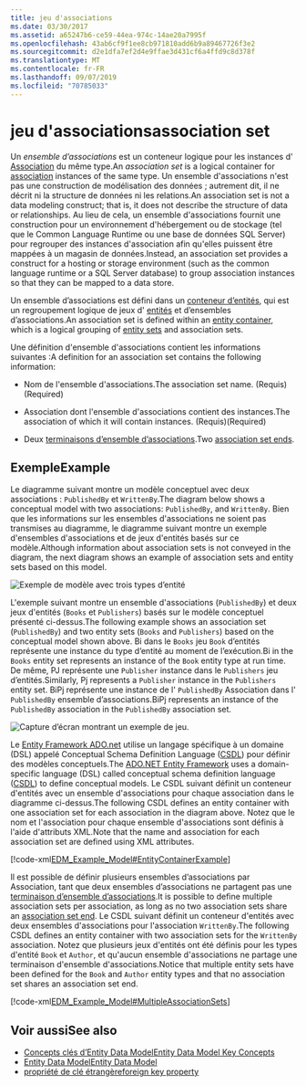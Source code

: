 ```yaml
---
title: jeu d'associations
ms.date: 03/30/2017
ms.assetid: a65247b6-ce59-44ea-974c-14ae20a7995f
ms.openlocfilehash: 43ab6cf9f1ee8cb971810add6b9a89467726f3e2
ms.sourcegitcommit: d2e1dfa7ef2d4e9ffae3d431cf6a4ffd9c8d378f
ms.translationtype: MT
ms.contentlocale: fr-FR
ms.lasthandoff: 09/07/2019
ms.locfileid: "70785033"
---
```

# <a name="association-set"></a><span data-ttu-id="ca7f9-102">jeu d'associations</span><span class="sxs-lookup"><span data-stu-id="ca7f9-102">association set</span></span>
<span data-ttu-id="ca7f9-103">Un *ensemble d’associations* est un conteneur logique pour les instances d' [Association](association-type.md) du même type.</span><span class="sxs-lookup"><span data-stu-id="ca7f9-103">An *association set* is a logical container for [association](association-type.md) instances of the same type.</span></span> <span data-ttu-id="ca7f9-104">Un ensemble d'associations n'est pas une construction de modélisation des données ; autrement dit, il ne décrit ni la structure de données ni les relations.</span><span class="sxs-lookup"><span data-stu-id="ca7f9-104">An association set is not a data modeling construct; that is, it does not describe the structure of data or relationships.</span></span> <span data-ttu-id="ca7f9-105">Au lieu de cela, un ensemble d'associations fournit une construction pour un environnement d'hébergement ou de stockage (tel que le Common Language Runtime ou une base de données SQL Server) pour regrouper des instances d'association afin qu'elles puissent être mappées à un magasin de données.</span><span class="sxs-lookup"><span data-stu-id="ca7f9-105">Instead, an association set provides a construct for a hosting or storage environment (such as the common language runtime or a SQL Server database) to group association instances so that they can be mapped to a data store.</span></span>  
  
 <span data-ttu-id="ca7f9-106">Un ensemble d’associations est défini dans un [conteneur d’entités](entity-container.md), qui est un regroupement logique de jeux d' [entités](entity-set.md) et d’ensembles d’associations.</span><span class="sxs-lookup"><span data-stu-id="ca7f9-106">An association set is defined within an [entity container](entity-container.md), which is a logical grouping of [entity sets](entity-set.md) and association sets.</span></span>  
  
 <span data-ttu-id="ca7f9-107">Une définition d'ensemble d'associations contient les informations suivantes :</span><span class="sxs-lookup"><span data-stu-id="ca7f9-107">A definition for an association set contains the following information:</span></span>  
  
- <span data-ttu-id="ca7f9-108">Nom de l'ensemble d'associations.</span><span class="sxs-lookup"><span data-stu-id="ca7f9-108">The association set name.</span></span> <span data-ttu-id="ca7f9-109">(Requis)</span><span class="sxs-lookup"><span data-stu-id="ca7f9-109">(Required)</span></span>  
  
- <span data-ttu-id="ca7f9-110">Association dont l'ensemble d'associations contient des instances.</span><span class="sxs-lookup"><span data-stu-id="ca7f9-110">The association of which it will contain instances.</span></span> <span data-ttu-id="ca7f9-111">(Requis)</span><span class="sxs-lookup"><span data-stu-id="ca7f9-111">(Required)</span></span>  
  
- <span data-ttu-id="ca7f9-112">Deux [terminaisons d’ensemble d’associations](association-set-end.md).</span><span class="sxs-lookup"><span data-stu-id="ca7f9-112">Two [association set ends](association-set-end.md).</span></span>  
  
## <a name="example"></a><span data-ttu-id="ca7f9-113">Exemple</span><span class="sxs-lookup"><span data-stu-id="ca7f9-113">Example</span></span>  
 <span data-ttu-id="ca7f9-114">Le diagramme suivant montre un modèle conceptuel avec deux associations : `PublishedBy` et `WrittenBy`.</span><span class="sxs-lookup"><span data-stu-id="ca7f9-114">The diagram below shows a conceptual model with two associations: `PublishedBy`, and `WrittenBy`.</span></span> <span data-ttu-id="ca7f9-115">Bien que les informations sur les ensembles d'associations ne soient pas transmises au diagramme, le diagramme suivant montre un exemple d'ensembles d'associations et de jeux d'entités basés sur ce modèle.</span><span class="sxs-lookup"><span data-stu-id="ca7f9-115">Although information about association sets is not conveyed in the diagram, the next diagram shows an example of association sets and entity sets based on this model.</span></span>  
  
 ![Exemple de modèle avec trois types d’entité](./media/association-set/example-model-three-entity-types.gif)  
  
 <span data-ttu-id="ca7f9-117">L'exemple suivant montre un ensemble d'associations (`PublishedBy`) et deux jeux d'entités (`Books` et `Publishers`) basés sur le modèle conceptuel présenté ci-dessus.</span><span class="sxs-lookup"><span data-stu-id="ca7f9-117">The following example shows an association set (`PublishedBy`) and two entity sets (`Books` and `Publishers`) based on the conceptual model shown above.</span></span> <span data-ttu-id="ca7f9-118">Bi dans le `Books` jeu `Book` d’entités représente une instance du type d’entité au moment de l’exécution.</span><span class="sxs-lookup"><span data-stu-id="ca7f9-118">Bi in the `Books` entity set represents an instance of the `Book` entity type at run time.</span></span> <span data-ttu-id="ca7f9-119">De même, PJ représente une `Publisher` instance dans le `Publishers` jeu d’entités.</span><span class="sxs-lookup"><span data-stu-id="ca7f9-119">Similarly, Pj represents a `Publisher` instance in the `Publishers` entity set.</span></span> <span data-ttu-id="ca7f9-120">BiPj représente une instance de l' `PublishedBy` Association dans l' `PublishedBy` ensemble d’associations.</span><span class="sxs-lookup"><span data-stu-id="ca7f9-120">BiPj represents an instance of the `PublishedBy` association in the `PublishedBy` association set.</span></span>  
  
 ![Capture d’écran montrant un exemple de jeu.](./media/association-set/sets-example-association.gif)  
  
 <span data-ttu-id="ca7f9-122">Le [Entity Framework ADO.net](./ef/index.md) utilise un langage spécifique à un domaine (DSL) appelé Conceptual Schema Definition Language ([CSDL](./ef/language-reference/csdl-specification.md)) pour définir des modèles conceptuels.</span><span class="sxs-lookup"><span data-stu-id="ca7f9-122">The [ADO.NET Entity Framework](./ef/index.md) uses a domain-specific language (DSL) called conceptual schema definition language ([CSDL](./ef/language-reference/csdl-specification.md)) to define conceptual models.</span></span> <span data-ttu-id="ca7f9-123">Le CSDL suivant définit un conteneur d'entités avec un ensemble d'associations pour chaque association dans le diagramme ci-dessus.</span><span class="sxs-lookup"><span data-stu-id="ca7f9-123">The following CSDL defines an entity container with one association set for each association in the diagram above.</span></span> <span data-ttu-id="ca7f9-124">Notez que le nom et l'association pour chaque ensemble d'associations sont définis à l'aide d'attributs XML.</span><span class="sxs-lookup"><span data-stu-id="ca7f9-124">Note that the name and association for each association set are defined using XML attributes.</span></span>  
  
 [!code-xml[EDM_Example_Model#EntityContainerExample](../../../../samples/snippets/xml/VS_Snippets_Data/edm_example_model/xml/books.edmx#entitycontainerexample)]  
  
 <span data-ttu-id="ca7f9-125">Il est possible de définir plusieurs ensembles d’associations par Association, tant que deux ensembles d’associations ne partagent pas une [terminaison d’ensemble d’associations](association-set-end.md).</span><span class="sxs-lookup"><span data-stu-id="ca7f9-125">It is possible to define multiple association sets per association, as long as no two association sets share an [association set end](association-set-end.md).</span></span> <span data-ttu-id="ca7f9-126">Le CSDL suivant définit un conteneur d'entités avec deux ensembles d'associations pour l'association `WrittenBy`.</span><span class="sxs-lookup"><span data-stu-id="ca7f9-126">The following CSDL defines an entity container with two association sets for the `WrittenBy` association.</span></span> <span data-ttu-id="ca7f9-127">Notez que plusieurs jeux d'entités ont été définis pour les types d'entité `Book` et `Author`, et qu'aucun ensemble d'associations ne partage une terminaison d'ensemble d'associations.</span><span class="sxs-lookup"><span data-stu-id="ca7f9-127">Notice that multiple entity sets have been defined for the `Book` and `Author` entity types and that no association set shares an association set end.</span></span>  
  
 [!code-xml[EDM_Example_Model#MultipleAssociationSets](../../../../samples/snippets/xml/VS_Snippets_Data/edm_example_model/xml/books3.edmx#multipleassociationsets)]  
  
## <a name="see-also"></a><span data-ttu-id="ca7f9-128">Voir aussi</span><span class="sxs-lookup"><span data-stu-id="ca7f9-128">See also</span></span>

- [<span data-ttu-id="ca7f9-129">Concepts clés d’Entity Data Model</span><span class="sxs-lookup"><span data-stu-id="ca7f9-129">Entity Data Model Key Concepts</span></span>](entity-data-model-key-concepts.md)
- [<span data-ttu-id="ca7f9-130">Entity Data Model</span><span class="sxs-lookup"><span data-stu-id="ca7f9-130">Entity Data Model</span></span>](entity-data-model.md)
- [<span data-ttu-id="ca7f9-131">propriété de clé étrangère</span><span class="sxs-lookup"><span data-stu-id="ca7f9-131">foreign key property</span></span>](foreign-key-property.md)
